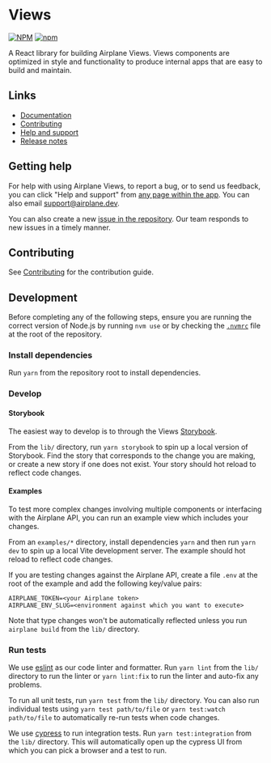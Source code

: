 # Views

[![NPM](https://img.shields.io/npm/l/@airplane/views)](https://github.com/airplanedev/views/blob/master/LICENSE)
[![npm](https://img.shields.io/npm/v/@airplane/views)](https://www.npmjs.com/package/@airplane/views)

A React library for building Airplane Views. Views components are optimized in style and functionality to produce internal apps that are easy to build and maintain.

## Links

- [Documentation](https://docs.airplane.dev/views/overview)
- [Contributing](https://github.com/airplanedev/views/blob/main/CONTRIBUTING.md)
- [Help and support](https://app.airplane.dev/library#support)
- [Release notes](https://github.com/airplanedev/views/releases)

## Getting help

For help with using Airplane Views, to report a bug, or to send us feedback, you can click "Help and support" from [any page within the app](https://app.airplane.dev/library#support). You can also email support@airplane.dev.

You can also create a new [issue in the repository](https://github.com/airplanedev/views/issues). Our team responds to new issues in a timely manner.

## Contributing

See [Contributing](https://github.com/airplanedev/views/blob/main/CONTRIBUTING.md) for the contribution guide.

## Development

Before completing any of the following steps, ensure you are running the correct version of Node.js by running `nvm use` or by checking the [`.nvmrc`](https://github.com/airplanedev/views/blob/main/.nvmrc) file at the root of the repository.

### Install dependencies

Run `yarn` from the repository root to install dependencies.

### Develop

#### Storybook

The easiest way to develop is to through the Views [Storybook](https://storybook.js.org/).

From the `lib/` directory, run `yarn storybook` to spin up a local version of Storybook. Find the story that corresponds to the change you are making, or create a new story if one does not exist. Your story should hot reload to reflect code changes.

#### Examples

To test more complex changes involving multiple components or interfacing with the Airplane API, you can run an example view which includes your changes.

From an `examples/*` directory, install dependencies `yarn` and then run `yarn dev` to spin up a local Vite development server. The example should hot reload to reflect code changes.

If you are testing changes against the Airplane API, create a file `.env` at the root of the example and add the following key/value pairs:

```
AIRPLANE_TOKEN=<your Airplane token>
AIRPLANE_ENV_SLUG=<environment against which you want to execute>
```

Note that type changes won't be automatically reflected unless you run `airplane build` from the `lib/` directory.

### Run tests

We use [eslint](https://eslint.org/) as our code linter and formatter. Run `yarn lint` from the `lib/` directory to run the linter or `yarn lint:fix` to run the linter and auto-fix any problems.

To run all unit tests, run `yarn test` from the `lib/` directory. You can also run individual tests using `yarn test path/to/file` or `yarn test:watch path/to/file` to automatically re-run tests when code changes.

We use [cypress](https://www.cypress.io/) to run integration tests. Run `yarn test:integration` from the `lib/` directory. This will automatically open up the cypress UI from which you can pick a browser and a test to run.

